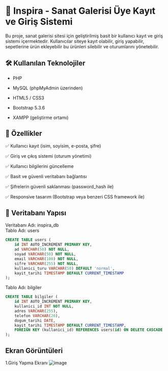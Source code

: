 # 🎨 Inspira - Sanat Galerisi Üye Kayıt ve Giriş Sistemi
Bu proje, sanat galerisi sitesi için geliştirilmiş basit bir kullanıcı kayıt ve giriş sistemi içermektedir. Kullanıcılar siteye kayıt olabilir, giriş yapabilir, sepetlerine ürün ekleyebilir bu ürünleri silebilir ve oturumlarını yönetebilir.
## 🛠 Kullanılan Teknolojiler
- PHP 

- MySQL (phpMyAdmin üzerinden)

- HTML5 / CSS3

- Bootstrap 5.3.6

- XAMPP (geliştirme ortamı)
## 🚀 Özellikler
✅ Kullanıcı kayıt (isim, soyisim, e-posta, şifre)

✅ Giriş ve çıkış sistemi (oturum yönetimi)

✅ Kullanıcı bilgilerini güncelleme

✅ Basit ve güvenli veritabanı bağlantısı

✅ Şifrelerin güvenli saklanması (password_hash ile)

✅ Responsive tasarım (Bootstrap veya benzeri CSS framework ile)
## 🧮 Veritabanı Yapısı
Veritabanı Adı: inspira_db  
Tablo Adı: users  
```sql
CREATE TABLE users (
    id INT AUTO_INCREMENT PRIMARY KEY,
    ad VARCHAR(50) NOT NULL,
    soyad VARCHAR(50) NOT NULL,
    email VARCHAR(100) NOT NULL,
    sifre VARCHAR(255) NOT NULL,
    kullanici_turu VARCHAR(50) DEFAULT 'normal',
    kayit_tarihi TIMESTAMP DEFAULT CURRENT_TIMESTAMP
);
```
Tablo Adı: bilgiler
```sql
CREATE TABLE bilgiler (
    id INT AUTO_INCREMENT PRIMARY KEY,
    kullanici_id INT NOT NULL,
    adres VARCHAR(255),
    telefon VARCHAR(20),
    dogum_tarihi DATE,
    kayit_tarihi TIMESTAMP DEFAULT CURRENT_TIMESTAMP,
    FOREIGN KEY (kullanici_id) REFERENCES users(id) ON DELETE CASCADE
);
```
## Ekran Görüntüleri
1.Giriş Yapma Ekranı
![image](https://github.com/user-attachments/assets/9f9b94f3-42ce-4db6-b38d-519dd191513a)


